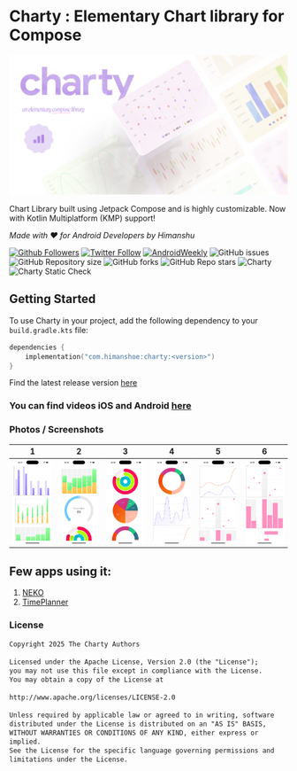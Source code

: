# Charty : Elementary Chart library for Compose

![Banner](img/banner.png)

Chart Library built using Jetpack Compose and is highly customizable. Now with Kotlin
Multiplatform (KMP) support!

_Made with ❤️ for Android Developers by Himanshu_

[![Github Followers](https://img.shields.io/github/followers/hi-manshu?label=Follow&style=social)](https://github.com/hi-manshu)
[![Twitter Follow](https://img.shields.io/twitter/follow/hi_man_shoe?label=Follow&style=social)](https://twitter.com/hi_man_shoe)
[![AndroidWeekly](https://img.shields.io/badge/Featured%20in%20androidweekly.net-%23532-orange)](https://androidweekly.net/issues/issue-532)
![GitHub issues](https://img.shields.io/github/issues/hi-manshu/charty)
![GitHub Repository size](https://img.shields.io/github/repo-size/hi-manshu/charty)
![GitHub forks](https://img.shields.io/github/forks/hi-manshu/charty)
![GitHub Repo stars](https://img.shields.io/github/stars/hi-manshu/charty)
![Charty](https://img.shields.io/maven-central/v/com.himanshoe/charty?color=f4c430&label=Maven%20Central%20%3A%20Charty)
![Charty Static Check](https://github.com/hi-manshu/charty/actions/workflows/static-check.yml/badge.svg)

## Getting Started

To use Charty in your project, add the following dependency to your `build.gradle.kts` file:

```kotlin
dependencies {
    implementation("com.himanshoe:charty:<version>")
}
```
Find the latest release version [here](https://github.com/hi-manshu/Charty/releases)

### You can find videos  iOS and Android [here](img/video)

### Photos / Screenshots

| 1                          | 2                          | 3                          | 4                          | 5                          | 6                          |
|----------------------------|----------------------------|----------------------------|----------------------------|----------------------------|----------------------------|
| ![1.png](img/photos/1.png) | ![2.png](img/photos/2.png) | ![3.png](img/photos/3.png) | ![4.png](img/photos/4.png) | ![5.png](img/photos/5.png) | ![6.png](img/photos/6.png) |

## Few apps using it:

1. [NEKO](https://github.com/nekomangaorg/Neko)
2. [TimePlanner](https://github.com/v1tzor/TimePlanner)

### License

```
Copyright 2025 The Charty Authors

Licensed under the Apache License, Version 2.0 (the "License");
you may not use this file except in compliance with the License.
You may obtain a copy of the License at

http://www.apache.org/licenses/LICENSE-2.0

Unless required by applicable law or agreed to in writing, software
distributed under the License is distributed on an "AS IS" BASIS,
WITHOUT WARRANTIES OR CONDITIONS OF ANY KIND, either express or implied.
See the License for the specific language governing permissions and
limitations under the License.
```
